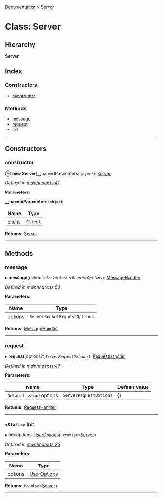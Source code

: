 [Documentation](../README.md) > [Server](../classes/server.md)

# Class: Server

## Hierarchy

**Server**

## Index

### Constructors

* [constructor](server.md#constructor)

### Methods

* [message](server.md#message)
* [request](server.md#request)
* [init](server.md#init)

---

## Constructors

<a id="constructor"></a>

###  constructor

⊕ **new Server**(__namedParameters: *`object`*): [Server](server.md)

*Defined in [main/index.ts:41](https://github.com/bad-batch/handl/blob/20503ed/packages/server/src/main/index.ts#L41)*

**Parameters:**

**__namedParameters: `object`**

| Name | Type |
| ------ | ------ |
| client | `Client` |

**Returns:** [Server](server.md)

___

## Methods

<a id="message"></a>

###  message

▸ **message**(options: *`ServerSocketRequestOptions`*): [MessageHandler](../#messagehandler)

*Defined in [main/index.ts:53](https://github.com/bad-batch/handl/blob/20503ed/packages/server/src/main/index.ts#L53)*

**Parameters:**

| Name | Type |
| ------ | ------ |
| options | `ServerSocketRequestOptions` |

**Returns:** [MessageHandler](../#messagehandler)

___
<a id="request"></a>

###  request

▸ **request**(options?: *`ServerRequestOptions`*): [RequestHandler](../#requesthandler)

*Defined in [main/index.ts:47](https://github.com/bad-batch/handl/blob/20503ed/packages/server/src/main/index.ts#L47)*

**Parameters:**

| Name | Type | Default value |
| ------ | ------ | ------ |
| `Default value` options | `ServerRequestOptions` |  {} |

**Returns:** [RequestHandler](../#requesthandler)

___
<a id="init"></a>

### `<Static>` init

▸ **init**(options: *[UserOptions](../interfaces/useroptions.md)*): `Promise`<[Server](server.md)>

*Defined in [main/index.ts:25](https://github.com/bad-batch/handl/blob/20503ed/packages/server/src/main/index.ts#L25)*

**Parameters:**

| Name | Type |
| ------ | ------ |
| options | [UserOptions](../interfaces/useroptions.md) |

**Returns:** `Promise`<[Server](server.md)>

___

